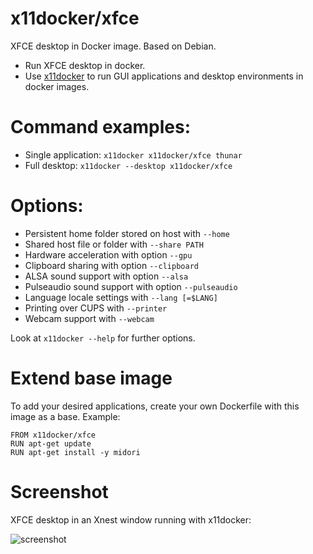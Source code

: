 # x11docker/xfce

XFCE desktop in Docker image. Based on Debian.
 - Run XFCE desktop in docker.
 - Use [x11docker](https://github.com/mviereck/x11docker) to run GUI applications and desktop environments in docker images. 

# Command examples: 
 - Single application: `x11docker x11docker/xfce thunar`
 - Full desktop: `x11docker --desktop x11docker/xfce`

# Options:
 - Persistent home folder stored on host with   `--home`
 - Shared host file or folder with              `--share PATH`
 - Hardware acceleration with option            `--gpu`
 - Clipboard sharing with option                `--clipboard`
 - ALSA sound support with option               `--alsa`
 - Pulseaudio sound support with option         `--pulseaudio`
 - Language locale settings with                `--lang [=$LANG]`
 - Printing over CUPS with                      `--printer`
 - Webcam support with                          `--webcam`

Look at `x11docker --help` for further options.

# Extend base image
To add your desired applications, create your own Dockerfile with this image as a base. Example:
```
FROM x11docker/xfce
RUN apt-get update
RUN apt-get install -y midori
```
 # Screenshot
 XFCE desktop in an Xnest window running with x11docker:
 
 ![screenshot](https://raw.githubusercontent.com/mviereck/x11docker/screenshots/screenshot-xfce.png "XFCE desktop running in Xephyr window using x11docker")
 

